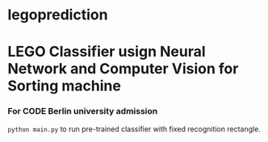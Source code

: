 # legoprediction
<h1>LEGO Classifier usign Neural Network and Computer Vision for Sorting machine</h1>
<h3>For CODE Berlin university admission</h3>

<code>python main.py</code> to run pre-trained classifier with fixed recognition rectangle.
